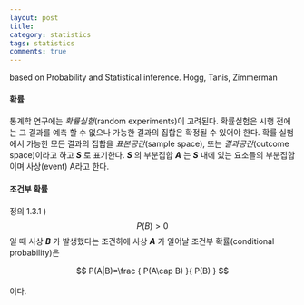 ```yaml
---
layout: post
title: 
category: statistics
tags: statistics
comments: true
---
```


based on Probability and Statistical inference. Hogg, Tanis, Zimmerman

#### 확률

통계학 연구에는 *확률실험*(random experiments)이 고려된다. 
확률실험은 시행 전에는 그 결과를 예측 할 수 없으나 가능한 결과의 집합은 확정될 수 있어야 한다. 
확률 실험에서 가능한 모든 결과의 집합을 *표본공간*(sample space), 또는 *결과공간*(outcome space)이라고 하고 _**S**_ 로 표기한다. 
_**S**_ 의 부분집합 _**A**_ 는 _**S**_ 내에 있는 요소들의 부분집합이며 사상(event) A라고 한다.


#### 조건부 확률

정의 1.3.1 ) $$ P(B) > 0 $$일 때 사상 _**B**_ 가 발생했다는 조건하에 사상 _**A**_ 가 일어날 조건부 확률(conditional probability)은 <br />
<center>$$ P(A|B)=\frac { P(A\cap B) }{ P(B) } $$ </center><br>
이다.
